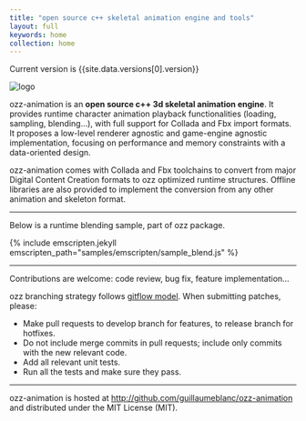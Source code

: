 ```yaml
---
title: "open source c++ skeletal animation engine and tools"
layout: full
keywords: home
collection: home
---
```


Current version is {{site.data.versions[0].version}}

![logo]({{site.baseurl}}/images/ozz-grey-128.png)

ozz-animation is an **open source c++ 3d skeletal animation engine**. It provides runtime character animation playback functionalities (loading, sampling, blending...), with full support for Collada and Fbx import formats. It proposes a low-level renderer agnostic and game-engine agnostic implementation, focusing on performance and memory constraints with a data-oriented design.

ozz-animation comes with Collada and Fbx toolchains to convert from major Digital Content Creation formats to ozz optimized runtime structures. Offline libraries are also provided to implement the conversion from any other animation and skeleton format.

---

Below is a runtime blending sample, part of ozz package.

{% include emscripten.jekyll emscripten_path="samples/emscripten/sample_blend.js" %}

---

Contributions are welcome: code review, bug fix, feature implementation...

ozz branching strategy follows [gitflow model](http://nvie.com/posts/a-successful-git-branching-model/). When submitting patches, please:

- Make pull requests to develop branch for features, to release branch for hotfixes.
- Do not include merge commits in pull requests; include only commits with the new relevant code.
- Add all relevant unit tests.
- Run all the tests and make sure they pass.

---

ozz-animation is hosted at http://github.com/guillaumeblanc/ozz-animation and distributed under the MIT License (MIT).